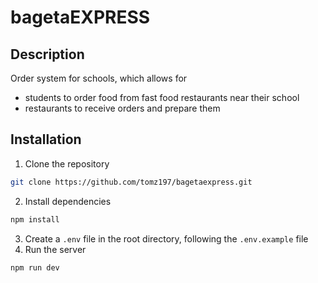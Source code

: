 # bagetaEXPRESS

## Description

Order system for schools, which allows for

- students to order food from fast food restaurants near their school
- restaurants to receive orders and prepare them

## Installation

1. Clone the repository

```bash
git clone https://github.com/tomz197/bagetaexpress.git
```

2. Install dependencies

```bash
npm install
```

3. Create a `.env` file in the root directory, following the `.env.example` file
4. Run the server

```bash
npm run dev
```
